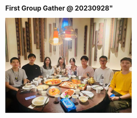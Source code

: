 ## First Group Gather @ 20230928"
<img src="/images/1group_gather_230908.png" width = "400" width = "300">
